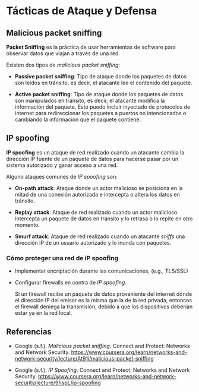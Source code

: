 # Tácticas de Ataque y Defensa

## Malicious packet sniffing

**Packet Sniffing** es la práctica de usar herramientas de software para
observar datos que viajan a través de una red.

Existen dos tipos de _malicious packet sniffing_:

- **Passive packet sniffing**: Tipo de ataque donde los paquetes de datos son
  leídos en tránsito, es decir, el atacante lee el contenido del paquete.

- **Active packet sniffing**: Tipo de ataque donde los paquetes de datos son
  manipulados en tránsito, es decir, el atacante modifica la información del
  paquete. Esto puedo incluir inyectado de protocolos de internet para
  redireccionar los paquetes a puertos no intencionados o cambiando la
  información que el paquete contiene.

## IP spoofing

**IP spoofing** es un ataque de red realizado cuando un atacante cambia la
dirección IP fuente de un paquete de datos para hacerse pasar por un sistema
autorizado y ganar acceso a una red.

Alguno ataques comunes de _IP spoofing_ son:

- **On-path attack**: Ataque donde un actor malicioso se posiciona en la mitad
  de una conexión autorizada e intercepta o altera los datos en tránsito.

- **Replay attack**: Ataque de red realizado cuando un actor malicioso
  intercepta un paquete de datos en tránsito y lo retrasa o lo repite en otro
  momento.

- **Smurf attack**: Ataque de red realizado cuando un atacante _sniffs_ una
  dirección IP de un usuario autorizado y lo inunda con paquetes.

### Cómo proteger una red de iP spoofing

- Implementar encriptación durante las comunicaciones, (e.g., TLS/SSL)

- Configurar firewalls en contra de _IP spoofing_.

  Si un firewall recibe un paquete de datos proveniente del internet dónde el
  dirección IP del emisor es la misma que la de la red privada, entonces el
  firewall deniega la transmisión, debido a que los dispositivos deberían estar
  ya en la red local.

## Referencias

- Google (s.f.). _Malicious packet sniffing_. Connect and Protect: Networks and
  Network Security.
  <https://www.coursera.org/learn/networks-and-network-security/lecture/At91i/malicious-packet-sniffing>

- Google (s.f.). _IP Spoofing_. Connect and Protect: Networks and Network
  Security.
  <https://www.coursera.org/learn/networks-and-network-security/lecture/9hspL/ip-spoofing>
